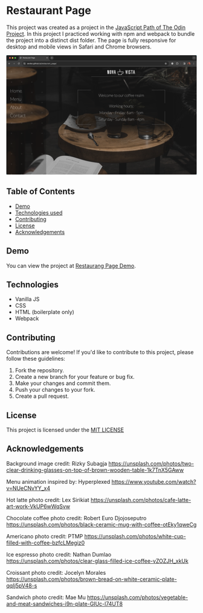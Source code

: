 # Restaurant Page

This project was created as a project in the [JavaScript Path of The Odin Project](https://www.theodinproject.com/lessons/node-path-javascript-restaurant-page). In this project I practiced working with npm and webpack to bundle the project into a distinct dist folder.
The page is fully responsive for desktop and mobile views in Safari and Chrome browsers.

![Home page screenshot](Screenshot%202023-11-09%20at%2011.04.38%20PM.png)

## Table of Contents

- [Demo](#demo)
- [Technologies used](#technologies)
- [Contributing](#contributing)
- [License](#license)
- [Acknowledgements](#Acknowledgements)

## Demo

You can view the project at [Restaurang Page Demo](https://sevleo.github.io/TOP-RestaurantMenu/).

## Technologies

- Vanilla JS
- CSS
- HTML (boilerplate only)
- Webpack

## Contributing

Contributions are welcome! If you'd like to contribute to this project, please follow these guidelines:

1.  Fork the repository.
2.  Create a new branch for your feature or bug fix.
3.  Make your changes and commit them.
4.  Push your changes to your fork.
5.  Create a pull request.

## License

This project is licensed under the [MIT LICENSE](./LICENSE)

## Acknowledgements

Background image credit:
Rizky Subagja
https://unsplash.com/photos/two-clear-drinking-glasses-on-top-of-brown-wooden-table-1k7TnX5GAww

Menu animation inspired by:
Hyperplexed
https://www.youtube.com/watch?v=NUeCNvYY_x4

Hot latte photo credit:
Lex Sirikiat
https://unsplash.com/photos/cafe-latte-art-work-VkUP6wWqSvw

Chocolate coffee photo credit:
Robert Euro Djojoseputro
https://unsplash.com/photos/black-ceramic-mug-with-coffee-otEky1qweCg

Americano photo credit:
PTMP
https://unsplash.com/photos/white-cup-filled-with-coffee-bzfcLMegiz0

Ice espresso photo credit:
Nathan Dumlao
https://unsplash.com/photos/clear-glass-filled-ice-coffee-vZOZJH_xkUk

Croissant photo credit:
Jocelyn Morales
https://unsplash.com/photos/brown-bread-on-white-ceramic-plate-qqIj5pV48-s

Sandwich photo credit:
Mae Mu
https://unsplash.com/photos/vegetable-and-meat-sandwiches-i9n-plate-GIUc-l74UT8
